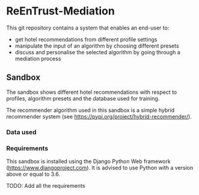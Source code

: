 # ReEnTrust-Mediation

This git repository contains a system that enables an end-user to:
- get hotel recommendations from different profile settings
- manipulate the input of an algorithm by choosing different presets
- discuss and personalise the selected algorithm by going through a mediation process


## Sandbox

The sandbox shows different hotel recommendations with respect to profiles, algorithm presets and the database used for training.

The recommender algorithm used in this sandbox is a simple hybrid recommender system (see https://pypi.org/project/hybrid-recommender/). 

### Data used

### Requirements

This sandbox is installed using the Django Python Web framework (https://www.djangoproject.com).
It is advised to use Python with a version above or equal to 3.6.

TODO: Add all the requirements

